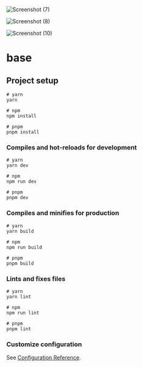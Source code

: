 ![Screenshot (7)](https://github.com/Shubh-88/Blog-website/assets/97448182/6da5798e-4c74-42e1-9806-55090af6cfda)

![Screenshot (8)](https://github.com/Shubh-88/Blog-website/assets/97448182/3e15a106-3a5e-4ebd-aa54-378bcf863661)

![Screenshot (10)](https://github.com/Shubh-88/Blog-website/assets/97448182/2894b456-eba5-48df-8a27-f57d7de916e9)

# base

## Project setup

```
# yarn
yarn

# npm
npm install

# pnpm
pnpm install
```

### Compiles and hot-reloads for development

```
# yarn
yarn dev

# npm
npm run dev

# pnpm
pnpm dev
```

### Compiles and minifies for production

```
# yarn
yarn build

# npm
npm run build

# pnpm
pnpm build
```

### Lints and fixes files

```
# yarn
yarn lint

# npm
npm run lint

# pnpm
pnpm lint
```

### Customize configuration

See [Configuration Reference](https://vitejs.dev/config/).
